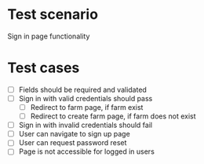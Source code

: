 # Test scenario

Sign in page functionality

# Test cases

- [ ] Fields should be required and validated
- [ ] Sign in with valid credentials should pass
  - [ ] Redirect to farm page, if farm exist
  - [ ] Redirect to create farm page, if farm does not exist
- [ ] Sign in with invalid credentials should fail
- [ ] User can navigate to sign up page
- [ ] User can request password reset
- [ ] Page is not accessible for logged in users
